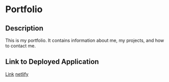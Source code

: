 # Portfolio

## Description

This is my portfolio. It contains information about me, my projects, and how to contact me.

## Link to Deployed Application

[Link](https://rahulranjan.coredevnxt.me)
[netlify](https://rahulranjanext.netlify.app)
